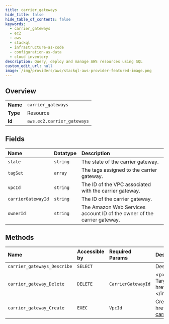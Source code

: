 ```yaml
---
title: carrier_gateways
hide_title: false
hide_table_of_contents: false
keywords:
  - carrier_gateways
  - ec2
  - aws    
  - stackql
  - infrastructure-as-code
  - configuration-as-data
  - cloud inventory
description: Query, deploy and manage AWS resources using SQL
custom_edit_url: null
image: /img/providers/aws/stackql-aws-provider-featured-image.png
---
```

  
    

## Overview
<table><tbody>
<tr><td><b>Name</b></td><td><code>carrier_gateways</code></td></tr>
<tr><td><b>Type</b></td><td>Resource</td></tr>
<tr><td><b>Id</b></td><td><code>aws.ec2.carrier_gateways</code></td></tr>
</tbody></table>

## Fields
| Name | Datatype | Description |
|:-----|:---------|:------------|
| `state` | `string` | The state of the carrier gateway. |
| `tagSet` | `array` | The tags assigned to the carrier gateway. |
| `vpcId` | `string` | The ID of the VPC associated with the carrier gateway. |
| `carrierGatewayId` | `string` | The ID of the carrier gateway. |
| `ownerId` | `string` | The Amazon Web Services account ID of the owner of the carrier gateway. |
## Methods
| Name | Accessible by | Required Params | Description |
|:-----|:--------------|:----------------|:------------|
| `carrier_gateways_Describe` | `SELECT` |  | Describes one or more of your carrier gateways. |
| `carrier_gateway_Delete` | `DELETE` | `CarrierGatewayId` | &lt;p&gt;Deletes a carrier gateway.&lt;/p&gt; &lt;important&gt; &lt;p&gt;If you do not delete the route that contains the carrier gateway as the Target, the route is a blackhole route. For information about how to delete a route, see &lt;a href="https://docs.aws.amazon.com/AWSEC2/latest/APIReference/API_DeleteRoute.html"&gt;DeleteRoute&lt;/a&gt;.&lt;/p&gt; &lt;/important&gt; |
| `carrier_gateway_Create` | `EXEC` | `VpcId` | Creates a carrier gateway. For more information about carrier gateways, see &lt;a href="https://docs.aws.amazon.com/wavelength/latest/developerguide/how-wavelengths-work.html#wavelength-carrier-gateway"&gt;Carrier gateways&lt;/a&gt; in the &lt;i&gt;Amazon Web Services Wavelength Developer Guide&lt;/i&gt;. |
